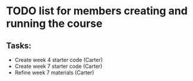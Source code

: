 # TODO list for members creating and running the course

## Tasks:

- Create week 4 starter code (Carter)
- Create week 7 starter code (Carter)
- Refine week 7 materials (Carter)

